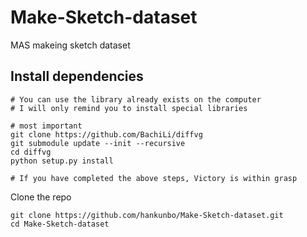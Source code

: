 # Make-Sketch-dataset
MAS
makeing sketch dataset

## Install dependencies

```
# You can use the library already exists on the computer
# I will only remind you to install special libraries

# most important
git clone https://github.com/BachiLi/diffvg
git submodule update --init --recursive
cd diffvg
python setup.py install

# If you have completed the above steps, Victory is within grasp
```

Clone the repo
```
git clone https://github.com/hankunbo/Make-Sketch-dataset.git
cd Make-Sketch-dataset
```
